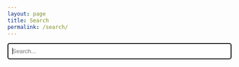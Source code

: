 ```yaml
---
layout: page
title: Search
permalink: /search/
---
```


<div class="algolia-search-container">
  <input type="text" id="search-input" placeholder="Search..." autofocus>
  
  <div id="hits">
    <!-- Search results will be displayed here -->
  </div>
  
  <div id="pagination">
    <!-- Pagination will be displayed here -->
  </div>
</div>

<!-- Algolia Search -->
<link rel="stylesheet" href="https://cdn.jsdelivr.net/npm/instantsearch.css@7.4.5/themes/satellite-min.css">
<script src="https://cdn.jsdelivr.net/npm/algoliasearch@4.14.2/dist/algoliasearch-lite.umd.js"></script>
<script src="https://cdn.jsdelivr.net/npm/instantsearch.js@4.54.0/dist/instantsearch.production.min.js"></script>

<script>
document.addEventListener('DOMContentLoaded', function() {
  const searchClient = algoliasearch(
    '{{ site.algolia.application_id }}', 
    '{{ site.algolia.search_only_api_key }}'
  );

  const search = instantsearch({
    indexName: '{{ site.algolia.index_name }}',
    searchClient,
  });

  // Initialize SearchBox
  search.addWidgets([
    instantsearch.widgets.searchBox({
      container: '#search-input',
      placeholder: 'Search for content',
      cssClasses: {
        input: 'form-control'
      }
    }),

    // Initialize hits
    instantsearch.widgets.hits({
      container: '#hits',
      templates: {
        item: `
          <div class="hit">
            <h3><a href="{{ "{{{ url }}}" }}">{{ "{{{ _highlightResult.title.value }}}" }}</a></h3>
            <p>{{ "{{{ _snippetResult.content.value }}}" }}</p>
          </div>
        `
      }
    }),

    // Add pagination
    instantsearch.widgets.pagination({
      container: '#pagination'
    })
  ]);

  search.start();
});
</script>

<style>
.algolia-search-container {
  max-width: 800px;
  margin: 0 auto;
}

#search-input {
  width: 100%;
  padding: 10px;
  margin-bottom: 20px;
  border: 1px solid #ddd;
  border-radius: 4px;
}

.hit {
  margin-bottom: 20px;
  padding: 10px;
  border-bottom: 1px solid #eee;
}

.hit h3 {
  margin-bottom: 5px;
}

.hit em {
  font-weight: bold;
  font-style: normal;
  background-color: yellow;
}

#pagination {
  display: flex;
  justify-content: center;
  margin-top: 20px;
}
</style>